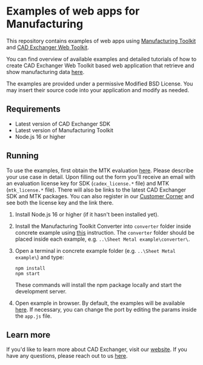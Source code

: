 # Examples of web apps for Manufacturing

This repository contains examples of web apps using [Manufacturing Toolkit](https://cadexchanger.com/products/sdk/add-ons/manufacturing-toolkit/) and [CAD Exchanger Web Toolkit](https://cadexchanger.com/products/sdk/add-ons/web-toolkit/).

You can find overview of available examples and detailed tutorials of how to create CAD Exchanger Web Toolkit based web application that retrieve and show manufacturing data [here](https://docs.cadexchanger.com/mtk/mtk_tutorials_page.html).

The examples are provided under a permissive Modified BSD License. You may insert their source code into your application and modify as needed.

## Requirements

* Latest version of CAD Exchanger SDK
* Latest version of Manufacturing Toolkit
* Node.js 16 or higher

## Running

To use the examples, first obtain the MTK evaluation [here](https://cadexchanger.com/contact-us/licensing-inquiry/). Please describe your use case in detail. Upon filling out the form you'll receive an email with an evaluation license key for SDK (`cadex_license.*` file) and MTK (`mtk_license.*` file). There will also be links to the latest CAD Exchanger SDK and MTK packages. You can also register in our [Customer Corner](https://my.cadexchanger.com/) and see both the license key and the link there.

1. Install Node.js 16 or higher (if it hasn't been installed yet).

2. Install the Manufacturing Toolkit Converter into `converter` folder inside concrete example using [this](https://docs.cadexchanger.com/mtk/mtk_install_page.html#mtk_quick_start_installation_converter) instruction. The `converter` folder should be placed inside each example, e.g. `..\Sheet Metal example\converter\`.

3. Open a terminal in concrete example folder (e.g. `..\Sheet Metal example\`) and type:
    ```
    npm install
    npm start
    ```
    These commands will install the npm package locally and start the development server.

4. Open example in browser. By default, the examples will be available [here](http://localhost:3000). If necessary, you can change the port by editing the params inside the `app.js` file.

## Learn more

If you'd like to learn more about CAD Exchanger, visit our [website](https://cadexchanger.com/). If you have any questions, please reach out to us [here](https://cadexchanger.com/contact-us/).
